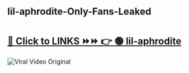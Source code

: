
 ## lil-aphrodite-Only-Fans-Leaked

# <h2><a href="https://clipsfans.com/lil-aphrodite&ref=git">🔗 Click to LINKS ⏩⏩ 👉 🟢 lil-aphrodite </a></h2>

<a href="https://clipsfans.com/lil-aphrodite&ref=git" rel="nofollow" data-target="animated-image.originalLink"><img src="https://i.ibb.co.com/xMMVF88/686577567.gif" alt="Viral Video Original" style="max-width: 100%; display: inline-block;" data-target="animated-image.originalImage"></a>

